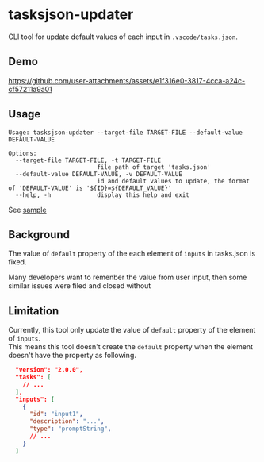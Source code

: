# tasksjson-updater

CLI tool for update default values of each input in `.vscode/tasks.json`.

## Demo
https://github.com/user-attachments/assets/e1f316e0-3817-4cca-a24c-cf57211a9a01

## Usage

```
Usage: tasksjson-updater --target-file TARGET-FILE --default-value DEFAULT-VALUE

Options:
  --target-file TARGET-FILE, -t TARGET-FILE
                         file path of target 'tasks.json' 
  --default-value DEFAULT-VALUE, -v DEFAULT-VALUE
                         id and default values to update, the format of 'DEFAULT-VALUE' is '${ID}=${DEFAULT_VALUE}'
  --help, -h             display this help and exit
```

See [sample](./sample/.vscode/tasks.json#L17)

## Background
The value of `default` property of the each element of `inputs` in tasks.json is fixed.

Many developers want to remenber the value from user input, then some similar issues were filed and closed without 

## Limitation

Currently, this tool only update the value of `default` property of the element of `inputs`.  
This means this tool doesn't create the `default` property when the element doesn't have the property as following.

```json
  "version": "2.0.0",
  "tasks": [
    // ...
  ],
  "inputs": [
    {
      "id": "input1",
      "description": "...",
      "type": "promptString",
      // ...
    }
  ]
```